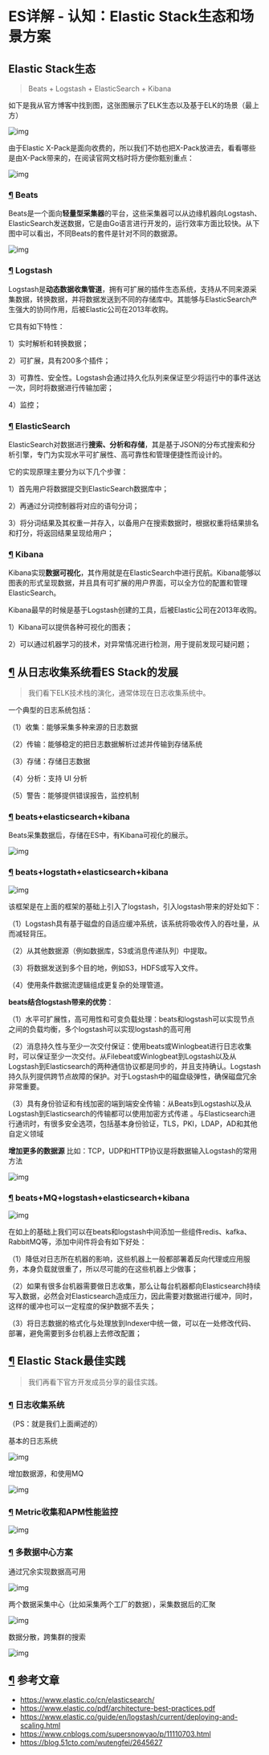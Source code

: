 # ES详解 - 认知：Elastic Stack生态和场景方案

[//]: # (转载于 链接：https://pdai.tech/md/db/nosql-es/elasticsearch-x-introduce-2.html)

## Elastic Stack生态

> Beats + Logstash + ElasticSearch + Kibana

如下是我从官方博客中找到图，这张图展示了ELK生态以及基于ELK的场景（最上方）

![img](/docs/elastic/imgs/es-introduce-1-1.png)

由于Elastic X-Pack是面向收费的，所以我们不妨也把X-Pack放进去，看看哪些是由X-Pack带来的，在阅读官网文档时将方便你甄别重点：

![img](/docs/elastic/imgs/es-introduce-1-0.png)

### [¶](#beats) Beats

Beats是一个面向**轻量型采集器**的平台，这些采集器可以从边缘机器向Logstash、ElasticSearch发送数据，它是由Go语言进行开发的，运行效率方面比较快。从下图中可以看出，不同Beats的套件是针对不同的数据源。

![img](/docs/elastic/imgs/es-introduce-2-0.png)

### [¶](#logstash) Logstash

Logstash是**动态数据收集管道**，拥有可扩展的插件生态系统，支持从不同来源采集数据，转换数据，并将数据发送到不同的存储库中。其能够与ElasticSearch产生强大的协同作用，后被Elastic公司在2013年收购。

它具有如下特性：

1）实时解析和转换数据；

2）可扩展，具有200多个插件；

3）可靠性、安全性。Logstash会通过持久化队列来保证至少将运行中的事件送达一次，同时将数据进行传输加密；

4）监控；

### [¶](#elasticsearch) ElasticSearch

ElasticSearch对数据进行**搜索、分析和存储**，其是基于JSON的分布式搜索和分析引擎，专门为实现水平可扩展性、高可靠性和管理便捷性而设计的。

它的实现原理主要分为以下几个步骤：

1）首先用户将数据提交到ElasticSearch数据库中；

2）再通过分词控制器将对应的语句分词；

3）将分词结果及其权重一并存入，以备用户在搜索数据时，根据权重将结果排名和打分，将返回结果呈现给用户；

### [¶](#kibana) Kibana

Kibana实现**数据可视化**，其作用就是在ElasticSearch中进行民航。Kibana能够以图表的形式呈现数据，并且具有可扩展的用户界面，可以全方位的配置和管理ElasticSearch。

Kibana最早的时候是基于Logstash创建的工具，后被Elastic公司在2013年收购。

1）Kibana可以提供各种可视化的图表；

2）可以通过机器学习的技术，对异常情况进行检测，用于提前发现可疑问题；

## [¶](#从日志收集系统看es-stack的发展) 从日志收集系统看ES Stack的发展

> 我们看下ELK技术栈的演化，通常体现在日志收集系统中。

一个典型的日志系统包括：

（1）收集：能够采集多种来源的日志数据

（2）传输：能够稳定的把日志数据解析过滤并传输到存储系统

（3）存储：存储日志数据

（4）分析：支持 UI 分析

（5）警告：能够提供错误报告，监控机制

### [¶](#beatselasticsearchkibana) beats+elasticsearch+kibana

Beats采集数据后，存储在ES中，有Kibana可视化的展示。

![img](/docs/elastic/imgs/es-introduce-2-1.png)

### [¶](#beatslogstathelasticsearchkibana) beats+logstath+elasticsearch+kibana

![img](/docs/elastic/imgs/es-introduce-2-2.png)

该框架是在上面的框架的基础上引入了logstash，引入logstash带来的好处如下：

（1）Logstash具有基于磁盘的自适应缓冲系统，该系统将吸收传入的吞吐量，从而减轻背压。

（2）从其他数据源（例如数据库，S3或消息传递队列）中提取。

（3）将数据发送到多个目的地，例如S3，HDFS或写入文件。

（4）使用条件数据流逻辑组成更复杂的处理管道。

**beats结合logstash带来的优势**：

（1）水平可扩展性，高可用性和可变负载处理：beats和logstash可以实现节点之间的负载均衡，多个logstash可以实现logstash的高可用

（2）消息持久性与至少一次交付保证：使用beats或Winlogbeat进行日志收集时，可以保证至少一次交付。从Filebeat或Winlogbeat到Logstash以及从Logstash到Elasticsearch的两种通信协议都是同步的，并且支持确认。Logstash持久队列提供跨节点故障的保护。对于Logstash中的磁盘级弹性，确保磁盘冗余非常重要。

（3）具有身份验证和有线加密的端到端安全传输：从Beats到Logstash以及从 Logstash到Elasticsearch的传输都可以使用加密方式传递 。与Elasticsearch进行通讯时，有很多安全选项，包括基本身份验证，TLS，PKI，LDAP，AD和其他自定义领域

**增加更多的数据源** 比如：TCP，UDP和HTTP协议是将数据输入Logstash的常用方法

![img](/docs/elastic/imgs/es-introduce-2-3.png)

### [¶](#beatsmqlogstashelasticsearchkibana) beats+MQ+logstash+elasticsearch+kibana

![img](/docs/elastic/imgs/es-introduce-2-4.png)

在如上的基础上我们可以在beats和logstash中间添加一些组件redis、kafka、RabbitMQ等，添加中间件将会有如下好处：

（1）降低对日志所在机器的影响，这些机器上一般都部署着反向代理或应用服务，本身负载就很重了，所以尽可能的在这些机器上少做事；

（2）如果有很多台机器需要做日志收集，那么让每台机器都向Elasticsearch持续写入数据，必然会对Elasticsearch造成压力，因此需要对数据进行缓冲，同时，这样的缓冲也可以一定程度的保护数据不丢失；

（3）将日志数据的格式化与处理放到Indexer中统一做，可以在一处修改代码、部署，避免需要到多台机器上去修改配置；

## [¶](#elastic-stack最佳实践) Elastic Stack最佳实践

> 我们再看下官方开发成员分享的最佳实践。

### [¶](#日志收集系统) 日志收集系统

（PS：就是我们上面阐述的）

基本的日志系统

![img](/docs/elastic/imgs/es-introduce-2-5.png)

增加数据源，和使用MQ

![img](/docs/elastic/imgs/es-introduce-2-6.png)

### [¶](#metric收集和apm性能监控) Metric收集和APM性能监控

![img](/docs/elastic/imgs/es-introduce-2-7.png)

### [¶](#多数据中心方案) 多数据中心方案

通过冗余实现数据高可用

![img](/docs/elastic/imgs/es-introduce-2-8.png)

两个数据采集中心（比如采集两个工厂的数据），采集数据后的汇聚

![img](/docs/elastic/imgs/es-introduce-2-9.png)

数据分散，跨集群的搜索

![img](/docs/elastic/imgs/es-introduce-2-10.png)

## [¶](#参考文章) 参考文章

- https://www.elastic.co/cn/elasticsearch/
- https://www.elastic.co/pdf/architecture-best-practices.pdf
- https://www.elastic.co/guide/en/logstash/current/deploying-and-scaling.html
- https://www.cnblogs.com/supersnowyao/p/11110703.html
- https://blog.51cto.com/wutengfei/2645627